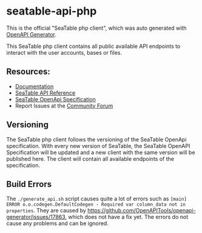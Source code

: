 # seatable-api-php

This is the official "SeaTable php client", which was auto generated with [OpenAPI Generator](https://openapi-generator.tech/).

This SeaTable php client contains all public available API endpoints to interact with the user accounts, bases or files.

## Resources:

- [Documentation](https://developer.seatable.io/clients/php_api/)
- [SeaTable API Reference](https://api.seatable.io)
- [SeaTable OpenApi Specification](https://github.com/seatable/openapi)
- Report Issues at the [Community Forum](https://forum.seatable.io)

## Versioning

The SeaTable php client follows the versioning of the SeaTable OpenApi specification. With every new version of
SeaTable, the SeaTable OpenAPI Specification will be updated and a new client with the same version will be published here.
The client will contain all available endpoints of the specification.

## Build Errors

The `./generate_api.sh` script causes quite a lot of errors such as `[main] ERROR o.o.codegen.DefaultCodegen - Required var column_data not in properties`.
They are caused by https://github.com/OpenAPITools/openapi-generator/issues/17863, which does not have a fix yet.
The errors do not cause any problems and can be ignored.
